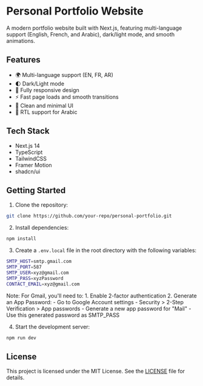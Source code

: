 # Personal Portfolio Website

A modern portfolio website built with Next.js, featuring multi-language support (English, French, and Arabic), dark/light mode, and smooth animations.

## Features

- 🌍 Multi-language support (EN, FR, AR)
- 🌓 Dark/Light mode
- 📱 Fully responsive design
- ⚡ Fast page loads and smooth transitions
- 🎨 Clean and minimal UI
- 🔄 RTL support for Arabic

## Tech Stack

- Next.js 14
- TypeScript
- TailwindCSS
- Framer Motion
- shadcn/ui



## Getting Started

1. Clone the repository:

```bash
git clone https://github.com/your-repo/personal-portfolio.git
```         

2. Install dependencies:

```bash
npm install
```



3. Create a `.env.local` file in the root directory with the following variables:

```bash
SMTP_HOST=smtp.gmail.com
SMTP_PORT=587
SMTP_USER=xyz@gmail.com
SMTP_PASS=xyzPassword
CONTACT_EMAIL=xyz@gmail.com 
```

Note: For Gmail, you'll need to:
    1. Enable 2-factor authentication
    2. Generate an App Password:
        - Go to Google Account settings
        - Security > 2-Step Verification > App passwords
        - Generate a new app password for "Mail"
        - Use this generated password as SMTP_PASS

4. Start the development server:

```bash
npm run dev
```

## License

This project is licensed under the MIT License. See the [LICENSE](LICENSE) file for details.    
